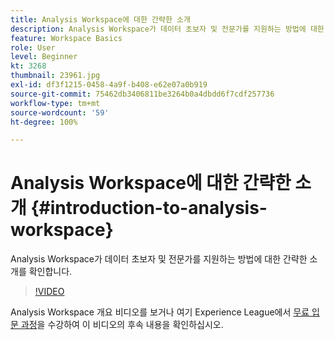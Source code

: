 ```yaml
---
title: Analysis Workspace에 대한 간략한 소개
description: Analysis Workspace가 데이터 초보자 및 전문가를 지원하는 방법에 대한 간략한 소개를 확인합니다.
feature: Workspace Basics
role: User
level: Beginner
kt: 3268
thumbnail: 23961.jpg
exl-id: df3f1215-0458-4a9f-b408-e62e07a0b919
source-git-commit: 75462db3406811be3264b0a4dbdd6f7cdf257736
workflow-type: tm+mt
source-wordcount: '59'
ht-degree: 100%

---
```


# Analysis Workspace에 대한 간략한 소개 {#introduction-to-analysis-workspace}

Analysis Workspace가 데이터 초보자 및 전문가를 지원하는 방법에 대한 간략한 소개를 확인합니다.

>[!VIDEO](https://video.tv.adobe.com/v/28165/?quality=12&learn=on)

Analysis Workspace 개요 비디오를 보거나 여기 Experience League에서 [무료 입문 과정](https://experienceleague.adobe.com/?recommended=Analytics-U-1-2020.1.workspace)을 수강하여 이 비디오의 후속 내용을 확인하십시오.
